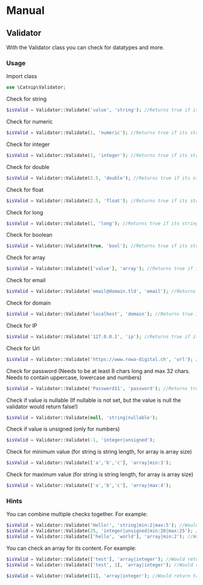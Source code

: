 # Manual

## Validator

With the Validator class you can check for datatypes and more.

### Usage

Import class
```php
use \Catnip\Validator;
```

Check for string
```php
$isValid = Validator::Validate('value', 'string'); //Returns true if its string, false if not
```

Check for numeric
```php
$isValid = Validator::Validate(1, 'numeric'); //Returns true if its string, false if not
```

Check for integer
```php
$isValid = Validator::Validate(1, 'integer'); //Returns true if its string, false if not
```

Check for double
```php
$isValid = Validator::Validate(2.5, 'double'); //Returns true if its string, false if not
```

Check for float
```php
$isValid = Validator::Validate(2.5, 'float'); //Returns true if its string, false if not
```

Check for long
```php
$isValid = Validator::Validate(1, 'long'); //Returns true if its string, false if not
```

Check for boolean
```php
$isValid = Validator::Validate(true, 'bool'); //Returns true if its string, false if not
```

Check for array
```php
$isValid = Validator::Validate(['value'], 'array'); //Returns true if its string, false if not
```

Check for email
```php
$isValid = Validator::Validate('email@domain.tld', 'email'); //Returns true if its string, false if not
```

Check for domain
```php
$isValid = Validator::Validate('localhost', 'domain'); //Returns true if its string, false if not
```

Check for IP
```php
$isValid = Validator::Validate('127.0.0.1', 'ip'); //Returns true if its string, false if not
```

Check for Url
```php
$isValid = Validator::Validate('https://www.rowa-digital.ch', 'url'); //Returns true if its string, false if not
```

Check for password (Needs to be at least 8 chars long and max 32 chars. Needs to contain uppercase, lowercase and numbers)
```php
$isValid = Validator::Validate('Password11', 'password'); //Returns true if its string, false if not
```

Check if value is nullable (If nullable is not set, but the value is null the validator would return false!)
```php
$isValid = Validator::Validate(null, 'string|nullable');
```

Check if value is unsigned (only for numbers)
```php
$isValid = Validator::Validate(-1, 'integer|unsigned');
```

Check for minimum value (for string is string length, for array is array size)
```php
$isValid = Validator::Validate(['a','b','c'], 'array|min:3');
```

Check for maximum value (for string is string length, for array is array size)
```php
$isValid = Validator::Validate(['a','b','c'], 'array|max:4');
```

### Hints
You can combine multiple checks together. For example:
```php
$isValid = Validator::Validate('Hello!', 'string|min:2|max:5'); //Would return false if string length is smaller than 2 and bigger than 5
$isValid = Validator::Validate(25, 'integer|unsigned|min:20|max:25'); //Would return false if integer would be below 0, smaller than 20 or bigger than 25
$isValid = Validator::Validate(['hello', 'world'], 'array|min:2'); //Would return false if array would have less than 2 items
```

You can check an array for its content. For example:
```php
$isValid = Validator::Validate(['test'], 'array|integer'); //Would return false, because test is a string and not an integer
$isValid = Validator::Validate(['test', 1], 'array|integer'); //Would return false, because test is a string and not an integer

$isValid = Validator::Validate([1], 'array|integer'); //Would return true, because 1 is an integer
```